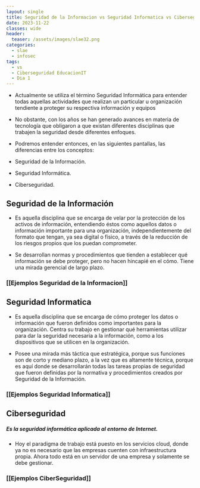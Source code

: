 ```yaml
---
layout: single
title: Seguridad de la Informacion vs Seguridad Informatica vs Ciberseguridad
date: 2023-11-22
classes: wide
header:
  teaser: /assets/images/slae32.png
categories:
  - slae
  - infosec
tags:
  - vs
  - Ciberseguridad EducacionIT
  - Dia 1
---
```


* Actualmente se utiliza el término Seguridad Informática para entender todas aquellas actividades que realizan un particular u organización tendiente a proteger su respectiva información y equipos

* No obstante, con los años se han generado avances en materia de tecnología que obligaron a que existan diferentes disciplinas que trabajen la seguridad desde diferentes enfoques.

* Podremos entender entonces, en las siguientes pantallas, las diferencias entre los conceptos:
* Seguridad de la Información.
* Seguridad Informática.
* Ciberseguridad.


## Seguridad de la Información

* Es aquella disciplina que se encarga de velar por la protección de los activos de información, entendiendo éstos como aquellos datos o información importante para una organización, independientemente del formato que tengan, ya sea digital o físico, a través de la reducción de los riesgos propios que los puedan comprometer.

* Se desarrollan normas y procedimientos que tienden a establecer qué información se debe proteger, pero no hacen hincapié en el cómo. Tiene una mirada gerencial de largo plazo.
### [[Ejemplos Seguridad de la Informacion]]


## Seguridad Informatica


* Es aquella disciplina que se encarga de cómo proteger los datos o información que fueron definidos como importantes para la organización. Centra su trabajo en gestionar qué herramientas utilizar para dar la seguridad necesaria a la información, como a los dispositivos que se utilicen en la organización.

* Posee una mirada más táctica que estratégica, porque sus funciones son de corto y mediano plazo, a la vez que es altamente técnica, porque es aquí donde se desarrollarán todas las tareas propias de seguridad que fueron definidas por la normativa y procedimientos creados por Seguridad de la Información.

### [[Ejemplos Seguridad Informatica]]



## Ciberseguridad

##### Es la seguridad informática aplicada al entorno de Internet. 

* Hoy el paradigma de trabajo está puesto en los servicios cloud, donde ya no es necesario que las empresas cuenten con infraestructura propia. Ahora todo está en un servidor de una empresa y solamente se debe gestionar.

### [[Ejemplos CiberSeguridad]]